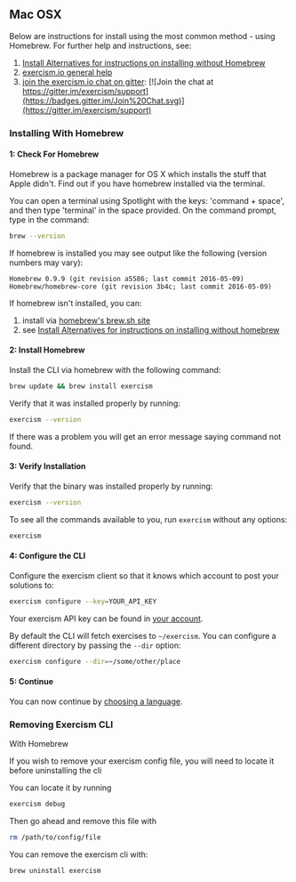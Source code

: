 ## Mac OSX

Below are instructions for install using the most common method - using Homebrew. For further help and instructions, see:

1. [Install Alternatives for instructions on installing without Homebrew](/cli/install)
2. [exercism.io general help](http://exercism.io/help)
3. [join the exercism.io chat on gitter](https://gitter.im/exercism/support): [![Join the chat at https://gitter.im/exercism/support](https://badges.gitter.im/Join%20Chat.svg)](https://gitter.im/exercism/support)

### Installing With Homebrew

#### 1: Check For Homebrew

Homebrew is a package manager for OS X which installs the stuff that Apple didn't.
Find out if you have homebrew installed via the terminal.

You can open a terminal using Spotlight with the keys: 'command + space', and then type 'terminal' in the space provided.
On the command prompt, type in the command:

```bash
brew --version
```

If homebrew is installed you may see output like the following (version numbers may vary):
```
Homebrew 0.9.9 (git revision a5586; last commit 2016-05-09)
Homebrew/homebrew-core (git revision 3b4c; last commit 2016-05-09)
```
If homebrew isn't installed, you can:
1. install via [homebrew's brew.sh site](http://brew.sh/)
2. see [Install Alternatives for instructions on installing without homebrew](/cli/install)

#### 2: Install Homebrew
Install the CLI via homebrew with the following command:

```bash
brew update && brew install exercism
```

Verify that it was installed properly by running:

```bash
exercism --version
```

If there was a problem you will get an error message saying command not found.

#### 3: Verify Installation
Verify that the binary was installed properly by running:

```bash
exercism --version
```

To see all the commands available to you, run `exercism` without any options:

```bash
exercism
```

#### 4: Configure the CLI

Configure the exercism client so that it knows which account to post your solutions to:

```bash
exercism configure --key=YOUR_API_KEY
```

Your exercism API key can be found in [your account](/account/key).

By default the CLI will fetch exercises to `~/exercism`.
You can configure a different directory by passing the `--dir` option:

```bash
exercism configure --dir=~/some/other/place
```
#### 5: Continue
You can now continue by [choosing a language](http://exercism.io/languages).

### Removing Exercism CLI

With Homebrew

If you wish to remove your exercism config file, you will need to
locate it before uninstalling the cli

You can locate it by running

```bash
exercism debug
```

Then go ahead and remove this file with

```bash
rm /path/to/config/file
```

You can remove the exercism cli with:

```bash
brew uninstall exercism
```


